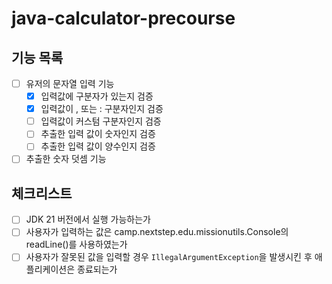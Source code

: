 # java-calculator-precourse

## 기능 목록
- [ ] 유저의 문자열 입력 기능
  - [x] 입력값에 구분자가 있는지 검증
  - [x] 입력값이 , 또는 : 구분자인지 검증
  - [ ] 입력값이 커스텀 구분자인지 검증
  - [ ] 추출한 입력 값이 숫자인지 검증 
  - [ ] 추출한 입력 값이 양수인지 검증
- [ ] 추출한 숫자 덧셈 기능

## 체크리스트
- [ ] JDK 21 버전에서 실행 가능하는가
- [ ] 사용자가 입력하는 값은 camp.nextstep.edu.missionutils.Console의 readLine()를 사용하였는가
- [ ] 사용자가 잘못된 값을 입력할 경우 `IllegalArgumentException`을 발생시킨 후 애플리케이션은 종료되는가